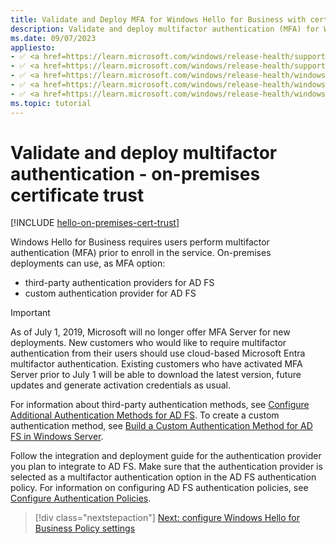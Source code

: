 ```yaml
---
title: Validate and Deploy MFA for Windows Hello for Business with certificate trust
description: Validate and deploy multifactor authentication (MFA) for Windows Hello for Business in an on-premises certificate trust model.
ms.date: 09/07/2023
appliesto: 
- ✅ <a href=https://learn.microsoft.com/windows/release-health/supported-versions-windows-client target=_blank>Windows 11</a>
- ✅ <a href=https://learn.microsoft.com/windows/release-health/supported-versions-windows-client target=_blank>Windows 10</a>
- ✅ <a href=https://learn.microsoft.com/windows/release-health/windows-server-release-info target=_blank>Windows Server 2022</a>
- ✅ <a href=https://learn.microsoft.com/windows/release-health/windows-server-release-info target=_blank>Windows Server 2019</a>
- ✅ <a href=https://learn.microsoft.com/windows/release-health/windows-server-release-info target=_blank>Windows Server 2016</a>
ms.topic: tutorial
---
```


# Validate and deploy multifactor authentication - on-premises certificate trust

[!INCLUDE [hello-on-premises-cert-trust](./includes/hello-on-premises-cert-trust.md)]

Windows Hello for Business requires users perform multifactor authentication (MFA) prior to enroll in the service. On-premises deployments can use, as MFA option:

- third-party authentication providers for AD FS
- custom authentication provider for AD FS

> [!IMPORTANT]
> As of July 1, 2019, Microsoft will no longer offer MFA Server for new deployments. New customers who would like to require multifactor authentication from their users should use cloud-based Microsoft Entra multifactor authentication. Existing customers who have activated MFA Server prior to July 1 will be able to download the latest version, future updates and generate activation credentials as usual.

For information about third-party authentication methods, see [Configure Additional Authentication Methods for AD FS](/windows-server/identity/ad-fs/operations/configure-additional-authentication-methods-for-ad-fs). To create a custom authentication method, see [Build a Custom Authentication Method for AD FS in Windows Server](/windows-server/identity/ad-fs/development/ad-fs-build-custom-auth-method).

Follow the integration and deployment guide for the authentication provider you plan to integrate to AD FS. Make sure that the authentication provider is selected as a multifactor authentication option in the AD FS authentication policy. For information on configuring AD FS authentication policies, see [Configure Authentication Policies](/windows-server/identity/ad-fs/operations/configure-authentication-policies).

> [!div class="nextstepaction"]
> [Next: configure Windows Hello for Business Policy settings](hello-cert-trust-policy-settings.md)
